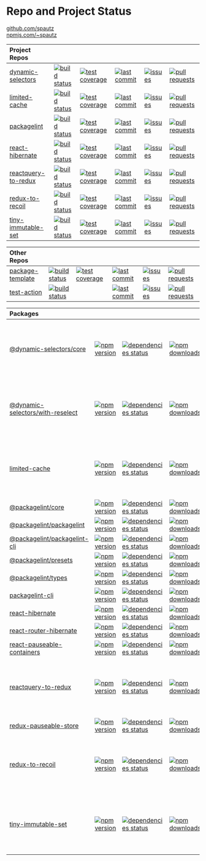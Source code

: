 # Repo and Project Status

[github.com/spautz](https://github.com/spautz)
<br>
[npmjs.com/~spautz](https://www.npmjs.com/~spautz)

| **Project Repos**                                                    |                                                                                                                                                |                                                                                                                                                                     |                                                                                                                                           |                                                                                                                                    |                                                                                                                                             |
| :------------------------------------------------------------------- | ---------------------------------------------------------------------------------------------------------------------------------------------- | ------------------------------------------------------------------------------------------------------------------------------------------------------------------- | ----------------------------------------------------------------------------------------------------------------------------------------- | ---------------------------------------------------------------------------------------------------------------------------------- | ------------------------------------------------------------------------------------------------------------------------------------------- |
| [dynamic-selectors](https://github.com/spautz/dynamic-selectors)     | [![build status](https://github.com/spautz/dynamic-selectors/workflows/CI/badge.svg)](https://github.com/spautz/dynamic-selectors/actions)     | [![test coverage](https://img.shields.io/coveralls/github/spautz/dynamic-selectors/main.svg)](https://coveralls.io/github/spautz/dynamic-selectors?branch=main)     | [![last commit](https://img.shields.io/github/last-commit/spautz/dynamic-selectors.svg)](https://github.com/spautz/dynamic-selectors)     | [![issues](https://img.shields.io/github/issues/spautz/dynamic-selectors)](https://github.com/spautz/dynamic-selectors/issues)     | [![pull requests](https://img.shields.io/github/issues-pr/spautz/dynamic-selectors)](https://github.com/spautz/dynamic-selectors/pulls)     |
| [limited-cache](https://github.com/spautz/limited-cache)             | [![build status](https://github.com/spautz/limited-cache/workflows/CI/badge.svg)](https://github.com/spautz/limited-cache/actions)             | [![test coverage](https://img.shields.io/coveralls/github/spautz/limited-cache/main.svg)](https://coveralls.io/github/spautz/limited-cache?branch=main)             | [![last commit](https://img.shields.io/github/last-commit/spautz/limited-cache.svg)](https://github.com/spautz/limited-cache)             | [![issues](https://img.shields.io/github/issues/spautz/limited-cache)](https://github.com/spautz/limited-cache/issues)             | [![pull requests](https://img.shields.io/github/issues-pr/spautz/limited-cache)](https://github.com/spautz/limited-cache/pulls)             |
| [packagelint](https://github.com/spautz/packagelint)                 | [![build status](https://github.com/spautz/packagelint/workflows/CI/badge.svg)](https://github.com/spautz/packagelint/actions)                 | [![test coverage](https://img.shields.io/coveralls/github/spautz/packagelint/main.svg)](https://coveralls.io/github/spautz/packagelint?branch=main)                 | [![last commit](https://img.shields.io/github/last-commit/spautz/packagelint.svg)](https://github.com/spautz/packagelint)                 | [![issues](https://img.shields.io/github/issues/spautz/packagelint)](https://github.com/spautz/packagelint/issues)                 | [![pull requests](https://img.shields.io/github/issues-pr/spautz/packagelint)](https://github.com/spautz/packagelint/pulls)                 |
| [react-hibernate](https://github.com/spautz/react-hibernate)         | [![build status](https://github.com/spautz/react-hibernate/workflows/CI/badge.svg)](https://github.com/spautz/react-hibernate/actions)         | [![test coverage](https://img.shields.io/coveralls/github/spautz/react-hibernate/master.svg)](https://coveralls.io/github/spautz/react-hibernate?branch=master)     | [![last commit](https://img.shields.io/github/last-commit/spautz/react-hibernate.svg)](https://github.com/spautz/react-hibernate)         | [![issues](https://img.shields.io/github/issues/spautz/react-hibernate)](https://github.com/spautz/react-hibernate/issues)         | [![pull requests](https://img.shields.io/github/issues-pr/spautz/react-hibernate)](https://github.com/spautz/react-hibernate/pulls)         |
| [reactquery-to-redux](https://github.com/spautz/reactquery-to-redux) | [![build status](https://github.com/spautz/reactquery-to-redux/workflows/CI/badge.svg)](https://github.com/spautz/reactquery-to-redux/actions) | [![test coverage](https://img.shields.io/coveralls/github/spautz/reactquery-to-redux/main.svg)](https://coveralls.io/github/spautz/reactquery-to-redux?branch=main) | [![last commit](https://img.shields.io/github/last-commit/spautz/reactquery-to-redux.svg)](https://github.com/spautz/reactquery-to-redux) | [![issues](https://img.shields.io/github/issues/spautz/reactquery-to-redux)](https://github.com/spautz/reactquery-to-redux/issues) | [![pull requests](https://img.shields.io/github/issues-pr/spautz/reactquery-to-redux)](https://github.com/spautz/reactquery-to-redux/pulls) |
| [redux-to-recoil](https://github.com/spautz/redux-to-recoil)         | [![build status](https://github.com/spautz/redux-to-recoil/workflows/CI/badge.svg)](https://github.com/spautz/redux-to-recoil/actions)         | [![test coverage](https://img.shields.io/coveralls/github/spautz/redux-to-recoil/main.svg)](https://coveralls.io/github/spautz/redux-to-recoil?branch=main)         | [![last commit](https://img.shields.io/github/last-commit/spautz/redux-to-recoil.svg)](https://github.com/spautz/redux-to-recoil)         | [![issues](https://img.shields.io/github/issues/spautz/redux-to-recoil)](https://github.com/spautz/redux-to-recoil/issues)         | [![pull requests](https://img.shields.io/github/issues-pr/spautz/redux-to-recoil)](https://github.com/spautz/redux-to-recoil/pulls)         |
| [tiny-immutable-set](https://github.com/spautz/tiny-immutable-set)   | [![build status](https://github.com/spautz/tiny-immutable-set/workflows/CI/badge.svg)](https://github.com/spautz/tiny-immutable-set/actions)   | [![test coverage](https://img.shields.io/coveralls/github/spautz/tiny-immutable-set/main.svg)](https://coveralls.io/github/spautz/tiny-immutable-set?branch=main)   | [![last commit](https://img.shields.io/github/last-commit/spautz/tiny-immutable-set.svg)](https://github.com/spautz/tiny-immutable-set)   | [![issues](https://img.shields.io/github/issues/spautz/tiny-immutable-set)](https://github.com/spautz/tiny-immutable-set/issues)   | [![pull requests](https://img.shields.io/github/issues-pr/spautz/tiny-immutable-set)](https://github.com/spautz/tiny-immutable-set/pulls)   |

| **Other Repos**                                                |                                                                                                                                          |                                                                                                                                                                   |                                                                                                                                     |                                                                                                                              |                                                                                                                                       |
| :------------------------------------------------------------- | ---------------------------------------------------------------------------------------------------------------------------------------- | ----------------------------------------------------------------------------------------------------------------------------------------------------------------- | ----------------------------------------------------------------------------------------------------------------------------------- | ---------------------------------------------------------------------------------------------------------------------------- | ------------------------------------------------------------------------------------------------------------------------------------- |
| [package-template](https://github.com/spautz/package-template) | [![build status](https://github.com/spautz/package-template/workflows/CI/badge.svg)](https://github.com/spautz/package-template/actions) | [![test coverage](https://img.shields.io/coveralls/github/spautz/package-template/master.svg)](https://coveralls.io/github/spautz/package-template?branch=master) | [![last commit](https://img.shields.io/github/last-commit/spautz/package-template.svg)](https://github.com/spautz/package-template) | [![issues](https://img.shields.io/github/issues/spautz/package-template)](https://github.com/spautz/package-template/issues) | [![pull requests](https://img.shields.io/github/issues-pr/spautz/package-template)](https://github.com/spautz/package-template/pulls) |
| [test-action](https://github.com/spautz/test-action)           | [![build status](https://github.com/spautz/test-action/workflows/units-test/badge.svg)](https://github.com/spautz/test-action/actions)   |                                                                                                                                                                   | [![last commit](https://img.shields.io/github/last-commit/spautz/test-action.svg)](https://github.com/spautz/test-action)           | [![issues](https://img.shields.io/github/issues/spautz/test-action)](https://github.com/spautz/test-action/issues)           | [![pull requests](https://img.shields.io/github/issues-pr/spautz/test-action)](https://github.com/spautz/test-action/pulls)           |

| **Packages**                                                                                                             |                                                                                                                                                     |                                                                                                                                                                     |                                                                                                                                                        |                                                                                                                                                                                                                                         |
| :----------------------------------------------------------------------------------------------------------------------- | --------------------------------------------------------------------------------------------------------------------------------------------------- | ------------------------------------------------------------------------------------------------------------------------------------------------------------------- | ------------------------------------------------------------------------------------------------------------------------------------------------------ | --------------------------------------------------------------------------------------------------------------------------------------------------------------------------------------------------------------------------------------- |
| [@dynamic-selectors/core](https://github.com/spautz/dynamic-selectors/tree/main/packages/core/)                          | [![npm version](https://img.shields.io/npm/v/@dynamic-selectors/core.svg)](https://www.npmjs.com/package/@dynamic-selectors/core)                   | [![dependencies status](https://img.shields.io/librariesio/release/npm/@dynamic-selectors/core.svg)](https://libraries.io/github/spautz/dynamic-selectors)          | [![npm downloads](https://img.shields.io/npm/dm/@dynamic-selectors/core.svg)](https://www.npmjs.com/package/@dynamic-selectors/core)                   | [![gzip size](https://img.badgesize.io/https://unpkg.com/@dynamic-selectors/core@latest/dist/core.cjs.production.min.js?compression=gzip)](https://bundlephobia.com/result?p=@dynamic-selectors/core@latest)                            |
| [@dynamic-selectors/with-reselect](https://github.com/spautz/dynamic-selectors/tree/main/packages/with-reselect/)        | [![npm version](https://img.shields.io/npm/v/@dynamic-selectors/with-reselect.svg)](https://www.npmjs.com/package/@dynamic-selectors/with-reselect) | [![dependencies status](https://img.shields.io/librariesio/release/npm/@dynamic-selectors/with-reselect.svg)](https://libraries.io/github/spautz/dynamic-selectors) | [![npm downloads](https://img.shields.io/npm/dm/@dynamic-selectors/with-reselect.svg)](https://www.npmjs.com/package/@dynamic-selectors/with-reselect) | [![gzip size](https://img.badgesize.io/https://unpkg.com/@dynamic-selectors/with-reselect@latest/dist/with-reselect.cjs.production.min.js?compression=gzip)](https://bundlephobia.com/result?p=@dynamic-selectors/with-reselect@latest) |
| [limited-cache](https://github.com/spautz/limited-cache)                                                                 | [![npm version](https://img.shields.io/npm/v/limited-cache.svg)](https://www.npmjs.com/package/limited-cache)                                       | [![dependencies status](https://img.shields.io/librariesio/release/npm/limited-cache.svg)](https://libraries.io/github/spautz/limited-cache)                        | [![npm downloads](https://img.shields.io/npm/dm/limited-cache.svg)](https://www.npmjs.com/package/limited-cache)                                       | [![gzip size](https://img.badgesize.io/https://unpkg.com/limited-cache@latest/dist/limited-cache.cjs.production.min.js?compression=gzip)](https://bundlephobia.com/result?p=limited-cache)                                              |
| [@packagelint/core](https://github.com/spautz/packagelint/tree/main/packages/core)                                       | [![npm version](https://img.shields.io/npm/v/@packagelint/core.svg)](https://www.npmjs.com/package/@packagelint/core)                               | [![dependencies status](https://img.shields.io/librariesio/release/npm/@packagelint/core.svg)](https://libraries.io/github/spautz/packagelint)                      | [![npm downloads](https://img.shields.io/npm/dm/@packagelint/core.svg)](https://www.npmjs.com/package/@packagelint/core)                               |                                                                                                                                                                                                                                         |
| [@packagelint/packagelint](https://github.com/spautz/packagelint/tree/main/packages/packagelint)                         | [![npm version](https://img.shields.io/npm/v/@packagelint/packagelint.svg)](https://www.npmjs.com/package/@packagelint/packagelint)                 | [![dependencies status](https://img.shields.io/librariesio/release/npm/@packagelint/packagelint.svg)](https://libraries.io/github/spautz/packagelint)               | [![npm downloads](https://img.shields.io/npm/dm/@packagelint/packagelint.svg)](https://www.npmjs.com/package/@packagelint/packagelint)                 |                                                                                                                                                                                                                                         |
| [@packagelint/packagelint-cli](https://github.com/spautz/packagelint/tree/main/packages/packagelint-cli)                 | [![npm version](https://img.shields.io/npm/v/@packagelint/packagelint-cli.svg)](https://www.npmjs.com/package/@packagelint/packagelint-cli)         | [![dependencies status](https://img.shields.io/librariesio/release/npm/@packagelint/packagelint-cli.svg)](https://libraries.io/github/spautz/packagelint)           | [![npm downloads](https://img.shields.io/npm/dm/@packagelint/packagelint-cli.svg)](https://www.npmjs.com/package/@packagelint/packagelint-cli)         |                                                                                                                                                                                                                                         |
| [@packagelint/presets](https://github.com/spautz/packagelint/tree/main/packages/presets)                                 | [![npm version](https://img.shields.io/npm/v/@packagelint/presets.svg)](https://www.npmjs.com/package/@packagelint/presets)                         | [![dependencies status](https://img.shields.io/librariesio/release/npm/@packagelint/presets.svg)](https://libraries.io/github/spautz/packagelint)                   | [![npm downloads](https://img.shields.io/npm/dm/@packagelint/presets.svg)](https://www.npmjs.com/package/@packagelint/presets)                         |                                                                                                                                                                                                                                         |
| [@packagelint/types](https://github.com/spautz/packagelint/tree/main/packages/types)                                     | [![npm version](https://img.shields.io/npm/v/@packagelint/types.svg)](https://www.npmjs.com/package/@packagelint/types)                             | [![dependencies status](https://img.shields.io/librariesio/release/npm/@packagelint/types.svg)](https://libraries.io/github/spautz/packagelint)                     | [![npm downloads](https://img.shields.io/npm/dm/@packagelint/types.svg)](https://www.npmjs.com/package/@packagelint/types)                             |                                                                                                                                                                                                                                         |
| [packagelint-cli](https://github.com/spautz/packagelint/tree/main/packages/packagelint-cli)                              | [![npm version](https://img.shields.io/npm/v/packagelint-cli.svg)](https://www.npmjs.com/package/packagelint-cli)                                   | [![dependencies status](https://img.shields.io/librariesio/release/npm/@packagelint/packagelint-cli.svg)](https://libraries.io/github/spautz/packagelint)           | [![npm downloads](https://img.shields.io/npm/dm/packagelint-cli.svg)](https://www.npmjs.com/package/packagelint-cli)                                   |                                                                                                                                                                                                                                         |
| [react-hibernate](https://github.com/spautz/react-hibernate/tree/master/packages/react-hibernate/)                       | [![npm version](https://img.shields.io/npm/v/react-hibernate.svg)](https://www.npmjs.com/package/react-hibernate)                                   | [![dependencies status](https://img.shields.io/librariesio/release/npm/react-hibernate.svg)](https://libraries.io/github/spautz/react-hibernate)                    | [![npm downloads](https://img.shields.io/npm/dm/react-hibernate.svg)](https://www.npmjs.com/package/react-hibernate)                                   | [![gzip size](https://img.shields.io/bundlephobia/minzip/react-hibernate)](https://bundlephobia.com/result?p=react-hibernate@latest)                                                                                                    |
| [react-router-hibernate](https://github.com/spautz/react-hibernate/tree/master/packages/react-router-hibernate/)         | [![npm version](https://img.shields.io/npm/v/react-router-hibernate.svg)](https://www.npmjs.com/package/react-router-hibernate)                     | [![dependencies status](https://img.shields.io/librariesio/release/npm/react-router-hibernate.svg)](https://libraries.io/github/spautz/react-hibernate)             | [![npm downloads](https://img.shields.io/npm/dm/react-router-hibernate.svg)](https://www.npmjs.com/package/react-router-hibernate)                     | [![gzip size](https://img.shields.io/bundlephobia/minzip/react-router-hibernate)](https://bundlephobia.com/result?p=react-router-hibernate@latest)                                                                                      |
| [react-pauseable-containers](https://github.com/spautz/react-hibernate/tree/master/packages/react-pauseable-containers/) | [![npm version](https://img.shields.io/npm/v/react-pauseable-containers.svg)](https://www.npmjs.com/package/react-pauseable-containers)             | [![dependencies status](https://img.shields.io/librariesio/release/npm/react-pauseable-containers.svg)](https://libraries.io/github/spautz/react-hibernate)         | [![npm downloads](https://img.shields.io/npm/dm/react-pauseable-containers.svg)](https://www.npmjs.com/package/react-pauseable-containers)             | [![gzip size](https://img.shields.io/bundlephobia/minzip/react-pauseable-containers)](https://bundlephobia.com/result?p=react-pauseable-containers@latest)                                                                              |
| [reactquery-to-redux](https://github.com/spautz/reactquery-to-redux)                                                     | [![npm version](https://img.shields.io/npm/v/reactquery-to-redux.svg)](https://www.npmjs.com/package/reactquery-to-redux)                           | [![dependencies status](https://img.shields.io/librariesio/release/npm/reactquery-to-redux.svg)](https://libraries.io/github/spautz/reactquery-to-redux)            | [![npm downloads](https://img.shields.io/npm/dm/reactquery-to-redux.svg)](https://www.npmjs.com/package/reactquery-to-redux)                           | [![gzip size](https://img.badgesize.io/https://unpkg.com/reactquery-to-redux/dist/index.umd.js?compression=gzip)](https://bundlephobia.com/result?p=reactquery-to-redux)                                                                |
| [redux-pauseable-store](https://github.com/spautz/react-hibernate/tree/master/packages/redux-pauseable-store/)           | [![npm version](https://img.shields.io/npm/v/redux-pauseable-store.svg)](https://www.npmjs.com/package/redux-pauseable-store)                       | [![dependencies status](https://img.shields.io/librariesio/release/npm/redux-pauseable-store.svg)](https://libraries.io/github/spautz/react-hibernate)              | [![npm downloads](https://img.shields.io/npm/dm/redux-pauseable-store.svg)](https://www.npmjs.com/package/redux-pauseable-store)                       | [![gzip size](https://img.shields.io/bundlephobia/minzip/redux-pauseable-store)](https://bundlephobia.com/result?p=redux-pauseable-store@latest)                                                                                        |
| [redux-to-recoil](https://github.com/spautz/redux-to-recoil)                                                             | [![npm version](https://img.shields.io/npm/v/redux-to-recoil.svg)](https://www.npmjs.com/package/redux-to-recoil)                                   | [![dependencies status](https://img.shields.io/librariesio/release/npm/redux-to-recoil.svg)](https://libraries.io/github/spautz/redux-to-recoil)                    | [![npm downloads](https://img.shields.io/npm/dm/redux-to-recoil.svg)](https://www.npmjs.com/package/redux-to-recoil)                                   | [![gzip size](https://img.badgesize.io/https://unpkg.com/redux-to-recoil/dist/index.umd.js?compression=gzip)](https://bundlephobia.com/result?p=redux-to-recoil)                                                                        |
| [tiny-immutable-set](https://github.com/spautz/tiny-immutable-set)                                                       | [![npm version](https://img.shields.io/npm/v/tiny-immutable-set.svg)](https://www.npmjs.com/package/tiny-immutable-set)                             | [![dependencies status](https://img.shields.io/librariesio/release/npm/tiny-immutable-set.svg)](https://libraries.io/github/spautz/tiny-immutable-set)              | [![npm downloads](https://img.shields.io/npm/dm/tiny-immutable-set.svg)](https://www.npmjs.com/package/tiny-immutable-set)                             | [![gzip size](https://img.badgesize.io/https://unpkg.com/tiny-immutable-set@latest/dist/tiny-immutable-set.cjs.production.min.js?compression=gzip)](https://bundlephobia.com/result?p=tiny-immutable-set)                               |

